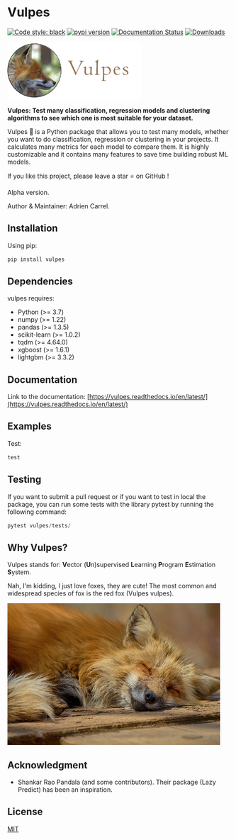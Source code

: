 # Vulpes

[![Code style: black](https://img.shields.io/badge/code%20style-black-000000.svg)](https://github.com/psf/black)
[![pypi version](https://img.shields.io/pypi/v/vulpes.svg)](https://pypi.python.org/pypi/vulpes)
[![Documentation Status](https://readthedocs.org/projects/vulpes/badge/?version=latest)](https://vulpes.readthedocs.io/en/latest/?badge=latest)
[![Downloads](https://static.pepy.tech/badge/vulpes)](https://pepy.tech/project/vulpes)

<img src="https://github.com/AdrienC21/vulpes/blob/main/logo_large.png?raw=true"  width=60% height=60%>

**Vulpes: Test many classification, regression models and clustering algorithms to see which one is most suitable for your dataset.**

Vulpes 🦊 is a Python package that allows you to test many models, whether you want to do classification, regression or clustering in your projects. It calculates many metrics for each model to compare them. It is highly customizable and it contains many features to save time building robust ML models.

If you like this project, please leave a star ⭐ on GitHub !

Alpha version.

Author & Maintainer: Adrien Carrel.

## Installation

Using pip:

```python
pip install vulpes
```

## Dependencies

vulpes requires:

- Python (>= 3.7)
- numpy (>= 1.22)
- pandas (>= 1.3.5)
- scikit-learn (>= 1.0.2)
- tqdm (>= 4.64.0)
- xgboost (>= 1.6.1)
- lightgbm (>= 3.3.2)

## Documentation

Link to the documentation: [https://vulpes.readthedocs.io/en/latest/](https://vulpes.readthedocs.io/en/latest/)

## Examples

Test:

```python
test
```

## Testing

If you want to submit a pull request or if you want to test in local the package, you can run some tests with the library pytest by running the following command:

```python
pytest vulpes/tests/
```

## Why Vulpes?

Vulpes stands for: **V**ector (**U**n)supervised **L**earning **P**rogram **E**stimation **S**ystem.

Nah, I'm kidding, I just love foxes, they are cute! The most common and widespread species of fox is the red fox (Vulpes vulpes).

![alt text](https://github.com/AdrienC21/vulpes/blob/main/fox.jpg?raw=true)

## Acknowledgment

- Shankar Rao Pandala (and some contributors). Their package (Lazy Predict) has been an inspiration.

## License

[MIT](https://choosealicense.com/licenses/mit/)
